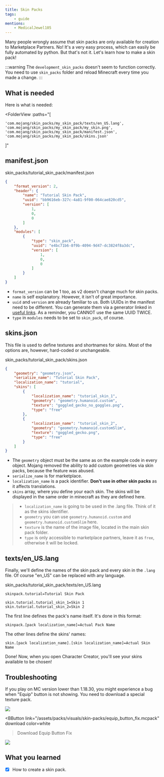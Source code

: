 ```yaml
---
title: Skin Packs
tags:
	- guide
mentions:
	- MedicalJewel105
---
```


Many people wrongly assume that skin packs are only available for creation to Marketplace Partners. No! It's a very easy process, which can easily be fully automated by python. But that's not it. Let's learn how to make a skin pack!

:::warning
The `development_skin_packs` doesn't seem to function correctly. You need to use `skin_packs` folder and reload Minecraft every time you made a change.
:::

## What is needed

Here is what is needed:

<FolderView
	:paths="[

    'com.mojang/skin_packs/my_skin_pack/texts/en_US.lang',
	'com.mojang/skin_packs/my_skin_pack/my_skin.png',
	'com.mojang/skin_packs/my_skin_pack/manifest.json',
	'com.mojang/skin_packs/my_skin_pack/skins.json'

]"
></FolderView>

## manifest.json

<CodeHeader>skin_packs/tutorial_skin_pack/manifest.json</CodeHeader>

```json
{
    "format_version": 2,
    "header": {
        "name": "Tutorial Skin Pack",
        "uuid": "bb9616eb-327c-4a81-9f00-064cae820cd5",
        "version": [
            1,
            0,
            0
        ]
    },
    "modules": [
        {
            "type": "skin_pack",
            "uuid": "e4bc71b6-8f9b-4094-9d47-dc3824f8a3dc",
            "version": [
                1,
                0,
                0
            ]
        }
    ]
}
```

-   `format_version` can be 1 too, as v2 doesn't change much for skin packs.
-   `name` is self explanatory. However, it isn't of great importance.
-   `uuid` and `version` are already familiar to us. Both UUIDs in the manifest need to be different. You can generate them via a generator linked in [useful links](/meta/useful-links). As a reminder, you CANNOT use the same UUID TWICE.
-   `type` in `modules` needs to be set to `skin_pack`, of course.

## skins.json

This file is used to define textures and shortnames for skins. Most of the options are, however, hard-coded or unchangeable.

<CodeHeader>skin_packs/tutorial_skin_pack/skins.json</CodeHeader>

```json
{
    "geometry": "geometry.json",
    "serialize_name": "Tutorial Skin Pack",
    "localization_name": "tutorial",
    "skins": [
        {
            "localization_name": "tutorial_skin_1",
            "geometry": "geometry.humanoid.custom",
            "texture": "goggled_gecko_no_goggles.png",
            "type": "free"
        },
        {
            "localization_name": "tutorial_skin_2",
            "geometry": "geometry.humanoid.customSlim",
            "texture": "goggled_gecko.png",
            "type": "free"
        }
    ]
}
```

-   The `geometry` object must be the same as on the example code in every object. Mojang removed the ability to add custom geometries via skin packs, because the feature was abused.
-   `serialize_name` is for marketplace.
-	`localization_name` is a pack identifier. **Don't use in other skin packs** as it affects translations.
-   `skins` array, where you define your each skin. The skins will be displayed in the same order in minecraft as they are defined here.
>-	`localization_name` is going to be used in the .lang file. Think of it as the skins identifier.
>-	`geometry` you can use `geometry.humanoid.custom` and `geometry.humanoid.customSlim` here.
>-  `texture` is the name of the image file, located in the main skin pack folder.
>-	`type` is only accessible to marketplace partners, leave it as `free`, otherwise it will be locked.

## texts/en_US.lang

Finally, we'll define the names of the skin pack and every skin in the `.lang` file. Of course "en_US" can be replaced with any language.

<CodeHeader>skin_packs/tutorial_skin_pack/texts/en_US.lang</CodeHeader>

```
skinpack.tutorial=Tutorial Skin Pack

skin.tutorial.tutorial_skin_1=Skin 1
skin.tutorial.tutorial_skin_2=Skin 2
```

The first line defines the pack's name itself. It's done in this format:

`skinpack.[pack localization_name]=Actual Pack Name`

The other lines define the skins' names:

`skin.[pack localization_name].[skin localization_name]=Actual Skin Name`

Done! Now, when you open Character Creator, you'll see your skins available to be chosen!

## Troubleshooting

If you play on MC version lower than 1.18.30, you might experience a bug when "Equip" button is not showing. You need to download a special texture pack.

![](/assets/images/visuals/skin-packs/troubleshooting-1.png)

<BButton
    link="/assets/packs/visuals/skin-packs/equip_button_fix.mcpack" download
    color=white
>Download Equip Button Fix</BButton>

![](/assets/images/visuals/skin-packs/troubleshooting-2.png)

## What you learned

<Checklist>

-   [x] How to create a skin pack.

</Checklist>